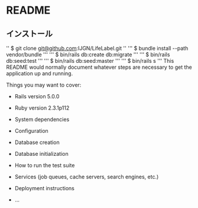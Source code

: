 # README

## インストール
''
$ git clone git@github.com:IJGN/LifeLabel.git
''
'''
$ bundle install --path vendor/bundle
'''
'''
$ bin/rails db:create db:migrate
'''
'''
$ bin/rails db:seed:test
'''
'''
$ bin/rails db:seed:master
'''
'''
$ bin/rails s
'''
This README would normally document whatever steps are necessary to get the
application up and running.

Things you may want to cover:

* Rails version 5.0.0

* Ruby version 2.3.1p112

* System dependencies

* Configuration

* Database creation

* Database initialization

* How to run the test suite

* Services (job queues, cache servers, search engines, etc.)

* Deployment instructions

* ...

